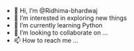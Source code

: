 - 👋 Hi, I’m @Ridhima-bhardwaj
- 👀 I’m interested in exploring new things
- 🌱 I’m currently learning Python
- 💞️ I’m looking to collaborate on ...
- 📫 How to reach me ...

<!---
Ridhima-bhardwaj/Ridhima-bhardwaj is a ✨ special ✨ repository because its `README.md` (this file) appears on your GitHub profile.
You can click the Preview link to take a look at your changes.
--->
